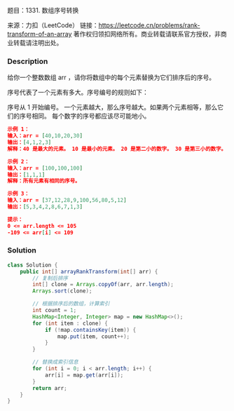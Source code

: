 题目：1331. 数组序号转换

来源：力扣（LeetCode）
链接：https://leetcode.cn/problems/rank-transform-of-an-array
著作权归领扣网络所有。商业转载请联系官方授权，非商业转载请注明出处。

### Description

给你一个整数数组 arr ，请你将数组中的每个元素替换为它们排序后的序号。

序号代表了一个元素有多大。序号编号的规则如下：

序号从 1 开始编号。
一个元素越大，那么序号越大。如果两个元素相等，那么它们的序号相同。
每个数字的序号都应该尽可能地小。

```json
示例 1：
输入：arr = [40,10,20,30]
输出：[4,1,2,3]
解释：40 是最大的元素。 10 是最小的元素。 20 是第二小的数字。 30 是第三小的数字。

示例 2：
输入：arr = [100,100,100]
输出：[1,1,1]
解释：所有元素有相同的序号。

示例 3：
输入：arr = [37,12,28,9,100,56,80,5,12]
输出：[5,3,4,2,8,6,7,1,3]

提示：
0 <= arr.length <= 105
-109 <= arr[i] <= 109
```

### Solution
```java
class Solution {
    public int[] arrayRankTransform(int[] arr) {
        // 复制后排序
        int[] clone = Arrays.copyOf(arr, arr.length);
        Arrays.sort(clone);

        // 根据排序后的数组，计算索引
        int count = 1;
        HashMap<Integer, Integer> map = new HashMap<>();
        for (int item : clone) {
            if (!map.containsKey(item)) {
                map.put(item, count++);
            }
        }

        // 替换成索引信息
        for (int i = 0; i < arr.length; i++) {
            arr[i] = map.get(arr[i]);
        }
        return arr;
    }
}
```

